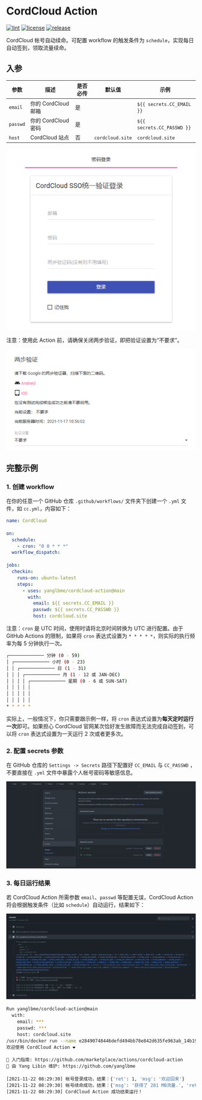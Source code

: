 # CordCloud Action

<a href="https://github.com/yanglbme/cordcloud-action/actions"><img src="https://img.shields.io/github/workflow/status/yanglbme/cordcloud-action/Sync?color=42b883&label=sync&style=flat-square" alt="lint"></a> <a href="./LICENSE"><img src="https://img.shields.io/github/license/yanglbme/cordcloud-action?color=42b883&style=flat-square" alt="license"></a> <a href="../../releases"><img src="https://img.shields.io/github/v/release/yanglbme/cordcloud-action?color=42b883&style=flat-square" alt="release"></a>

CordCloud 帐号自动续命。可配置 workflow 的触发条件为 `schedule`，实现每日自动签到，领取流量续命。

## 入参

| 参数     | 描述                | 是否必传 | 默认值           | 示例                       |
| -------- | ------------------- | -------- | ---------------- | -------------------------- |
| `email`  | 你的 CordCloud 邮箱 | 是       |                  | `${{ secrets.CC_EMAIL }}`  |
| `passwd` | 你的 CordCloud 密码 | 是       |                  | `${{ secrets.CC_PASSWD }}` |
| `host`   | CordCloud 站点      | 否       | `cordcloud.site` | `cordcloud.site`          |

![](./images/login.png)

注意：使用此 Action 前，请确保关闭两步验证，即把验证设置为“不要求”。

![](./images/no_2steps.png)

## 完整示例

### 1. 创建 workflow

在你的任意一个 GitHub 仓库 `.github/workflows/` 文件夹下创建一个 `.yml` 文件，如 `cc.yml`，内容如下：

```yml
name: CordCloud

on:
  schedule:
    - cron: "0 0 * * *"
  workflow_dispatch:

jobs:
  checkin:
    runs-on: ubuntu-latest
    steps:
      - uses: yanglbme/cordcloud-action@main
        with:
          email: ${{ secrets.CC_EMAIL }}
          passwd: ${{ secrets.CC_PASSWD }}
          host: cordcloud.site
```

注意：`cron` 是 UTC 时间，使用时请将北京时间转换为 UTC 进行配置。由于 GitHub Actions 的限制，如果将 `cron` 表达式设置为 `* * * * *`，则实际的执行频率为每 5 分钟执行一次。

```bash
┌───────────── 分钟 (0 - 59)
│ ┌───────────── 小时 (0 - 23)
│ │ ┌───────────── 日 (1 - 31)
│ │ │ ┌───────────── 月 (1 - 12 或 JAN-DEC)
│ │ │ │ ┌───────────── 星期 (0 - 6 或 SUN-SAT)
│ │ │ │ │
│ │ │ │ │
│ │ │ │ │
* * * * *
```

实际上，一般情况下，你只需要跟示例一样，将 `cron` 表达式设置为**每天定时运行一次**即可。如果担心 CordCloud 官网某次恰好发生故障而无法完成自动签到，可以将 `cron` 表达式设置为一天运行 2 次或者更多次。

### 2. 配置 secrets 参数

在 GitHub 仓库的 `Settings -> Secrets` 路径下配置好 `CC_EMAIL` 与 `CC_PASSWD` ，不要直接在 `.yml` 文件中暴露个人帐号密码等敏感信息。

![](./images/add_secrets.png)

### 3. 每日运行结果

若 CordCloud Action 所需参数 `email`、`passwd` 等配置无误，CordCloud Action 将会根据触发条件（比如 `schedule`）自动运行，结果如下：

![](./images/result.png)

```bash
Run yanglbme/cordcloud-action@main
  with:
    email: ***
    passwd: ***
    host: cordcloud.site
/usr/bin/docker run --name e28490748446defd494bb78e842d635fe963ab_14b195 --label e28490 --workdir /github/workspace --rm -e INPUT_EMAIL -e INPUT_PASSWD -e INPUT_HOST -e HOME -e GITHUB_JOB -e GITHUB_REF -e GITHUB_SHA -e GITHUB_REPOSITORY -e GITHUB_REPOSITORY_OWNER -e GITHUB_RUN_ID -e GITHUB_RUN_NUMBER -e GITHUB_RETENTION_DAYS -e GITHUB_RUN_ATTEMPT -e GITHUB_ACTOR -e GITHUB_WORKFLOW -e GITHUB_HEAD_REF -e GITHUB_BASE_REF -e GITHUB_EVENT_NAME -e GITHUB_SERVER_URL -e GITHUB_API_URL -e GITHUB_GRAPHQL_URL -e GITHUB_REF_NAME -e GITHUB_REF_PROTECTED -e GITHUB_REF_TYPE -e GITHUB_WORKSPACE -e GITHUB_ACTION -e GITHUB_EVENT_PATH -e GITHUB_ACTION_REPOSITORY -e GITHUB_ACTION_REF -e GITHUB_PATH -e GITHUB_ENV -e RUNNER_OS -e RUNNER_ARCH -e RUNNER_NAME -e RUNNER_TOOL_CACHE -e RUNNER_TEMP -e RUNNER_WORKSPACE -e ACTIONS_RUNTIME_URL -e ACTIONS_RUNTIME_TOKEN -e ACTIONS_CACHE_URL -e GITHUB_ACTIONS=true -e CI=true -v "/var/run/docker.sock":"/var/run/docker.sock" -v "/home/runner/work/_temp/_github_home":"/github/home" -v "/home/runner/work/_temp/_github_workflow":"/github/workflow" -v "/home/runner/work/_temp/_runner_file_commands":"/github/file_commands" -v "/home/runner/work/reading/reading":"/github/workspace" e28490:748446defd494bb78e842d635fe963ab
欢迎使用 CordCloud Action ❤

📕 入门指南: https://github.com/marketplace/actions/cordcloud-action
📣 由 Yang Libin 维护: https://github.com/yanglbme

[2021-11-22 08:29:30] 帐号登录成功，结果：{'ret': 1, 'msg': '欢迎回来'}
[2021-11-22 08:29:30] 帐号续命成功，结果：{'msg': '获得了 281 MB流量.', 'ret': 1}
[2021-11-22 08:29:30] CordCloud Action 成功结束运行！
```